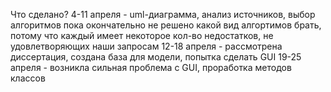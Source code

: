 Что сделано? 
4-11 апреля  -  uml-диаграмма, анализ источников, выбор алгоритмов
                пока окончательно не решено какой вид алгортимов брать, потому что каждый имеет некоторое кол-во недостатков, не удовлетворяющих наши запросам 
12-18 апреля - рассмотрена диссертация, создана база для модели, попытка сделать GUI
19-25 апреля - возникла сильная проблема с GUI, проработка методов классов
